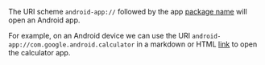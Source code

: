 The URI scheme ```android-app://``` followed by the app [package name](https://apptuse.com/how-to-get-installed-app-package-name-in-android) will open an Android app.

For example, on an Android device we can use the URI ```android-app://com.google.android.calculator``` in a markdown or HTML [link](android-app://com.google.android.calculator) to open the calculator app.
